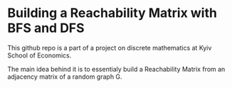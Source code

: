 # Building a Reachability Matrix with BFS and DFS 

This github repo is a part of a project on discrete mathematics at Kyiv School of Economics. 

The main idea behind it is to essentialy build a Reachability Matrix from an adjacency matrix of a random graph G.

